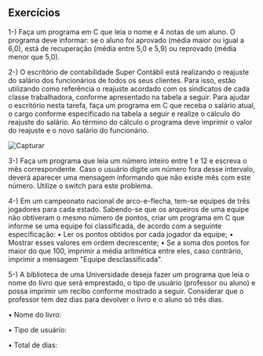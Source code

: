 ## Exercícios

1-) Faça um programa em C que leia o nome e 4 notas de um aluno. O programa deve informar: se o aluno foi aprovado (média maior ou igual a 6,0), está de recuperação (média entre 5,0 e 5,9) ou reprovado (média menor que 5,0).

2-) O escritório de contabilidade Super Contábil está realizando o reajuste do salário dos funcionários de todos os seus clientes. Para isso, estão utilizando como referência o reajuste acordado com os sindicatos de cada classe trabalhadora, conforme apresentado na tabela a seguir. Para ajudar o escritório nesta tarefa, faça um programa em C que receba o salário atual, o cargo conforme especificado na tabela a seguir e realize o cálculo do reajuste do salário. Ao término do cálculo o programa deve imprimir o valor do reajuste e o novo salário do funcionário.

![Capturar](https://user-images.githubusercontent.com/70485830/133483842-6a8eb736-3e3c-4f70-9698-a5fefb78e4b7.PNG)

3-) Faça um programa que leia um número inteiro entre 1 e 12 e escreva o mês correspondente. Caso o usuário digite um número fora desse intervalo, deverá aparecer uma mensagem informando que não existe mês com este número. Utilize o switch para este problema.

4-) Em um campeonato nacional de arco-e-flecha, tem-se equipes de três jogadores para cada estado. Sabendo-se que os arqueiros de uma equipe não obtiveram o mesmo número de pontos, criar um programa em C que informe se uma equipe foi classificada, de acordo com a seguinte especificação:
• Ler os pontos obtidos por cada jogador da equipe;
• Mostrar esses valores em ordem decrescente;
• Se a soma dos pontos for maior do que 100, imprimir a média aritmética
entre eles, caso contrário, imprimir a mensagem "Equipe desclassificada".

5-) A biblioteca de uma Universidade deseja fazer um programa que leia o nome do
livro que será emprestado, o tipo de usuário (professor ou aluno) e possa imprimir
um recibo conforme mostrado a seguir. Considerar que o professor tem dez dias para devolver o livro e o aluno só três dias.

• Nome do livro:

• Tipo de usuário:

• Total de dias:
